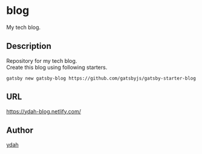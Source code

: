 blog
===

My tech blog.

## Description

Repository for my tech blog.  
Create this blog using following starters.

`gatsby new gatsby-blog https://github.com/gatsbyjs/gatsby-starter-blog`

## URL

<https://ydah-blog.netlify.com/>

## Author

[ydah](https://github.com/ydah)
